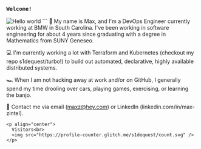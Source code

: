 ### `Welcome!`
<img src="https://raw.githubusercontent.com/s1dequest/s1dequest/master/resources/bg.png" alt="Hello world">
```
🌊 My name is Max, and I'm a DevOps Engineer currently working at BMW in South Carolina.  
I've been working in software engineering for about 4 years since graduating with 
a degree in Mathematics from SUNY Geneseo.
   
💻 I'm currently working a lot with Terraform and Kubernetes (checkout my repo s1dequest/turbo!) 
to build out automated, declarative, highly available distributed systems.
  
🏎️ When I am not hacking away at work and/or on GitHub, I generally spend my time 
drooling over cars, playing games, exercising, or learning the banjo.
  
📮 Contact me via email (maxz@hey.com) or LinkedIn (linkedin.com/in/max-zintel).  
```
<p align="center"> 
  Visitors<br>
  <img src="https://profile-counter.glitch.me/s1dequest/count.svg" />
</p>
